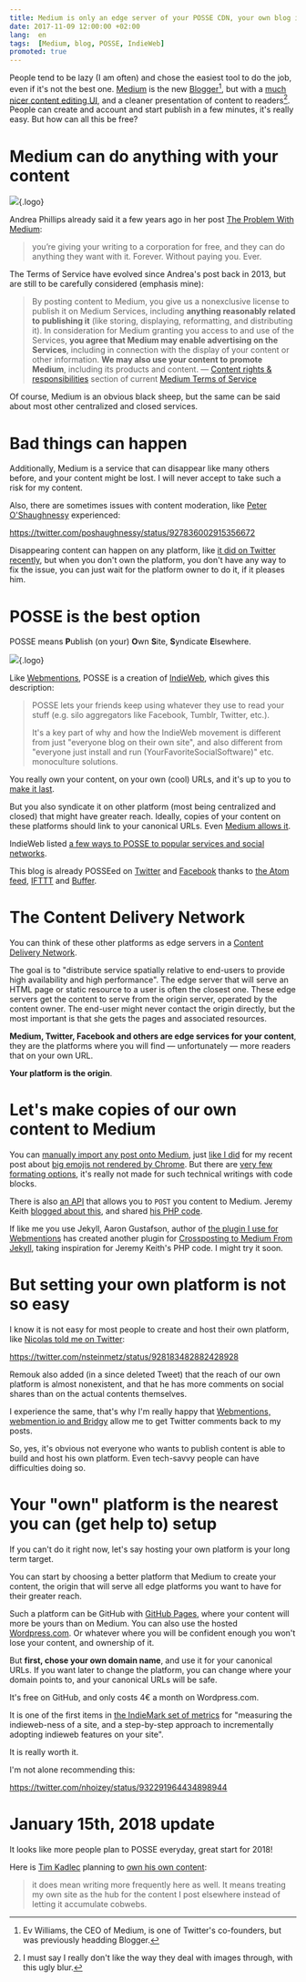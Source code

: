 ```yaml
---
title: Medium is only an edge server of your POSSE CDN, your own blog is the origin
date: 2017-11-09 12:00:00 +02:00
lang:  en
tags:  [Medium, blog, POSSE, IndieWeb]
promoted: true
---
```


People tend to be lazy (I am often) and chose the easiest tool to do the job, even if it's not the best one. [Medium](https://medium.com/) is the new [Blogger](https://www.blogger.com/)[^ev-williams], but with a [much nicer content editing UI](https://medium.com/@ev/writing-in-medium-df8eac9f4a5e), and a cleaner presentation of content to readers[^blur]. People can create and account and start publish in a few minutes, it's really easy. But how can all this be free?

[^ev-williams]: Ev Williams, the CEO of Medium, is one of Twitter's co-founders, but was previously headding Blogger.

[^blur]: I must say I really don't like the way they deal with images through, with this ugly blur.

# Medium can do anything with your content

![](/assets/logos/medium.png){.logo}

Andrea Phillips already said it a few years ago in her post [The Problem With Medium](https://medium.com/@andrhia/the-problem-with-medium-336300490cbb):

> you’re giving your writing to a corporation for free, and they can do anything they want with it. Forever. Without paying you. Ever.

The Terms of Service have evolved since Andrea's post back in 2013, but are still to be carefully considered (emphasis mine):

> By posting content to Medium, you give us a nonexclusive license to publish it on Medium Services, including **anything reasonably related to publishing it** (like storing, displaying, reformatting, and distributing it). In consideration for Medium granting you access to and use of the Services, **you agree that Medium may enable advertising on the Services**, including in connection with the display of your content or other information. **We may also use your content to promote Medium**, including its products and content. — [Content rights & responsibilities](https://medium.com/policy/medium-terms-of-service-9db0094a1e0f#8c81) section of current [Medium Terms of Service](https://medium.com/policy/medium-terms-of-service-9db0094a1e0f)

Of course, Medium is an obvious black sheep, but the same can be said about most other centralized and closed services.

# Bad things can happen

Additionally, Medium is a service that can disappear like many others before, and your content might be lost. I will never accept to take such a risk for my content.

Also, there are sometimes issues with content moderation, like [Peter O'Shaughnessy](https://twitter.com/poshaughnessy/) experienced:

https://twitter.com/poshaughnessy/status/927836002915356672

Disappearing content can happen on any platform, like [it did on Twitter recently](https://gizmodo.com/search-for-bisexual-on-twitter-right-now-and-no-news-1820161061), but when you don't own the platform, you don't have any way to fix the issue, you can just wait for the platform owner to do it, if it pleases him.

# POSSE is the best option

POSSE means **P**ublish (on your) **O**wn **S**ite, **S**yndicate **E**lsewhere.

![](/assets/logos/indiewebcamp.png){.logo}

Like [Webmentions](/2017/07/so-long-disqus-hello-webmentions.html), POSSE is a creation of [IndieWeb](https://indieweb.org/), which gives this description:

> POSSE lets your friends keep using whatever they use to read your stuff (e.g. silo aggregators like Facebook, Tumblr, Twitter, etc.).
>
> It's a key part of why and how the IndieWeb movement is different from just "everyone blog on their own site", and also different from "everyone just install and run (YourFavoriteSocialSoftware)" etc. monoculture solutions.

You really own your content, on your own (cool) URLs, and it's up to you to [make it last](https://remysharp.com/2016/12/22/cool-uris-dont-change).

But you also syndicate it on other platform (most being centralized and closed) that might have greater reach. Ideally, copies of your content on these platforms should link to your canonical URLs. Even [Medium allows it](https://help.medium.com/hc/en-us/articles/217991468-SEO-and-duplicate-content).

IndieWeb listed [a few ways to POSSE to popular services and social networks](https://indieweb.org/POSSE#How_To_Implement).

This blog is already POSSEed on [Twitter](https://twitter.com/nhoizey) and [Facebook](https://www.facebook.com/nhoizey) thanks to [the Atom feed](https://nicolas-hoizey.com/atom.xml), [IFTTT](https://ifttt.com/) and [Buffer](https://buffer.com/).

# The Content Delivery Network

You can think of these other platforms as edge servers in a [Content Delivery Network](https://en.wikipedia.org/wiki/Content_delivery_network).

The goal is to "distribute service spatially relative to end-users to provide high availability and high performance". The edge server that will serve an HTML page or static resource to a user is often the closest one. These edge servers get the content to serve from the origin server, operated by the content owner. The end-user might never contact the origin directly, but the most important is that she gets the pages and associated resources.

**Medium, Twitter, Facebook and others are edge services for your content**, they are the platforms where you will find — unfortunately — more readers that on your own URL.

**Your platform is the origin**.

# Let's make copies of our own content to Medium

You can [manually import any post onto Medium](https://help.medium.com/hc/en-us/articles/214550207-Import-post), just [like I did](https://medium.com/@nhoizey/chrome-fails-showing-big-emojis-8b274d98f17b) for my recent post about [big emojis not rendered by Chrome](/2017/10/chrome-fails-showing-big-emojis.html). But there are [very few formating options](https://help.medium.com/hc/en-us/sections/115001484747-Editing-formatting), it's really not made for such technical writings with code blocks.

There is also [an API](https://github.com/Medium/medium-api-docs) that allows you to `POST` you content to Medium. Jeremy Keith [blogged about this](https://adactio.com/journal/9694), and shared [his PHP code](https://gist.github.com/adactio/c174a4a68498e30babfd).

If like me you use Jekyll, Aaron Gustafson, author of [the plugin I use for Webmentions](/2017/07/so-long-disqus-hello-webmentions.html) has created another plugin for [Crossposting to Medium From Jekyll](https://www.aaron-gustafson.com/notebook/crossposting-to-medium-from-jekyll/), taking inspiration for Jeremy Keith's PHP code. I might try it soon.

# But setting your own platform is not so easy

I know it is not easy for most people to create and host their own platform, like [Nicolas told me on Twitter](https://twitter.com/nsteinmetz/status/928183482882428928):

https://twitter.com/nsteinmetz/status/928183482882428928

Remouk also added (in a since deleted Tweet) that the reach of our own platform is almost nonexistent, and that he has more comments on social shares than on the actual contents themselves.

I experience the same, that's why I'm really happy that [Webmentions, webmention.io and Bridgy](/2017/07/so-long-disqus-hello-webmentions.html) allow me to get Twitter comments back to my posts.

So, yes, it's obvious not everyone who wants to publish content is able to build and host his own platform. Even tech-savvy people can have difficulties doing so.

# Your "own" platform is the nearest you can (get help to) setup

If you can't do it right now, let's say hosting your own platform is your long term target.

You can start by choosing a better platform that Medium to create your content, the origin that will serve all edge platforms you want to have for their greater reach.

Such a platform can be GitHub with [GitHub Pages](https://pages.github.com/), where your content will more be yours than on Medium. You can also use the hosted [Wordpress.com](https://en.wordpress.com/). Or whatever where you will be confident enough you won't lose your content, and ownership of it.

But **first, chose your own domain name**, and use it for your canonical URLs. If you want later to change the platform, you can change where your domain points to, and your canonical URLs will be safe.

It's free on GitHub, and only costs 4€ a month on Wordpress.com.

It is one of the first items in [the IndieMark set of metrics](https://indieweb.org/IndieMark) for "measuring the indieweb-ness of a site, and a step-by-step approach to incrementally adopting indieweb features on your site".

It is really worth it.

I'm not alone recommending this:

https://twitter.com/nhoizey/status/932291964434898944

# January 15th, 2018 update

It looks like more people plan to POSSE everyday, great start for 2018!

Here is [Tim Kadlec](https://twitter.com/tkadlec/status/949340118489460739) planning to [own his own content](https://timkadlec.com/2018/01/owning-my-own-content/):

> it does mean writing more frequently here as well. It means treating my own site as the hub for the content I post elsewhere instead of letting it accumulate cobwebs.
